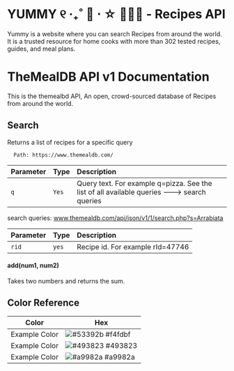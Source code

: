 
# YUMMY ୧ ‧₊˚ 🍮 ⋅  ☆ 🍰🍔🍕  - Recipes API

Yummy is a website where you can search Recipes from around the world. It is a trusted resource for home cooks with more than 302 tested recipes, guides, and meal plans.

# TheMealDB API v1 Documentation

This is the themealbd API, An open, crowd-sourced database of Recipes from around the world.


## Search

Returns a list of recipes for a specific query


```https://www.themealdb.com/
  Path: https://www.themealdb.com/

```

| Parameter | Type     | Description                |
| :-------- | :------- | :------------------------- |
| `q` | `Yes` | Query text. For example q=pizza. See the list of all available queries 🡒 search queries |

search queries: www.themealdb.com/api/json/v1/1/search.php?s=Arrabiata



| Parameter | Type     | Description                       |
| :-------- | :------- | :-------------------------------- |
| `rid`      | `yes` | Recipe id. For example rId=47746|

#### add(num1, num2)

Takes two numbers and returns the sum.

## Color Reference

| Color             | Hex                                                                |
| ----------------- | ------------------------------------------------------------------ |
| Example Color | ![#53392b](https://via.placeholder.com/10/f4fdbf?text=+) #f4fdbf |
| Example Color | ![#493823](https://via.placeholder.com/10/493823?text=+) #493823 |
| Example Color | ![#a9982a](https://via.placeholder.com/10/a9982a?text=+) #a9982a |
